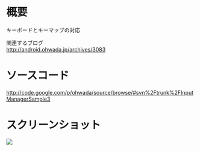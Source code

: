 # 概要 #
キーボードとキーマップの対応<br>

関連するブログ <br>
<a href='http://android.ohwada.jp/archives/3083'>http://android.ohwada.jp/archives/3083</a>

<h1>ソースコード</h1>
<a href='http://code.google.com/p/ohwada/source/browse/#svn%2Ftrunk%2FInputManagerSample3'>http://code.google.com/p/ohwada/source/browse/#svn%2Ftrunk%2FInputManagerSample3</a>

<h1>スクリーンショット</h1>
<img src='http://ohwada.googlecode.com/files/20130624keyboad_keymap_app.png' />